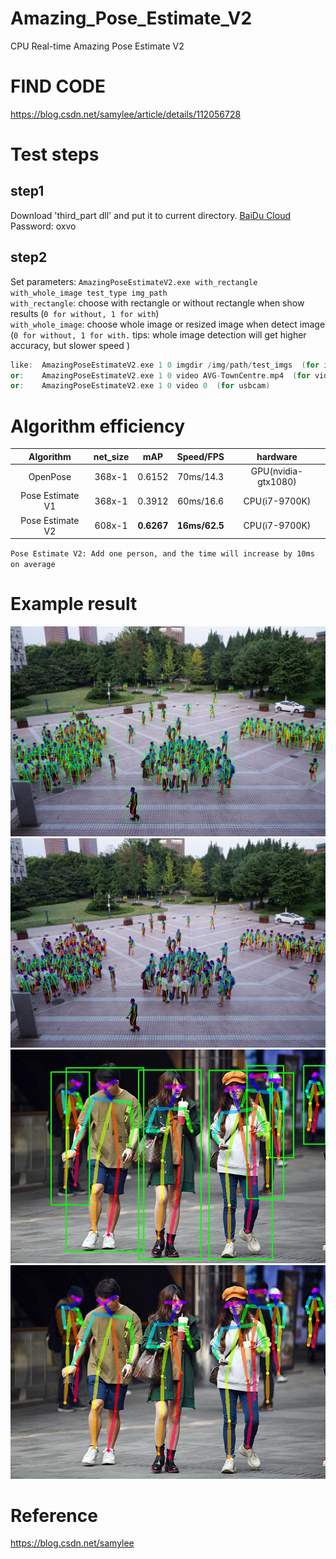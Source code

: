 # Amazing_Pose_Estimate_V2
CPU Real-time Amazing Pose Estimate V2
# FIND CODE  
https://blog.csdn.net/samylee/article/details/112056728  
# Test steps
## step1
Download 'third_part dll' and put it to current directory. [BaiDu Cloud](https://pan.baidu.com/s/1XbvPhLLrjZz3Ll-QbKbUkw) Password: oxvo 
## step2
Set parameters: 
`AmazingPoseEstimateV2.exe with_rectangle with_whole_image test_type img_path`  
`with_rectangle`: choose with rectangle or without rectangle when show results (`0 for without, 1 for with`)  
`with_whole_image`: choose whole image or resized image when detect image (`0 for without, 1 for with.` tips: whole image detection will get higher accuracy, but slower speed ) 
```cpp
like:  AmazingPoseEstimateV2.exe 1 0 imgdir /img/path/test_imgs  (for imgdir)
or:    AmazingPoseEstimateV2.exe 1 0 video AVG-TownCentre.mp4  (for video)
or:    AmazingPoseEstimateV2.exe 1 0 video 0  (for usbcam)
```
# Algorithm efficiency
| Algorithm | net_size | mAP | Speed/FPS | hardware | 
|:------:|:------:|:------:|:------:|:------:|
| OpenPose         | 368x-1 | 0.6152 | 70ms/14.3 | GPU(nvidia-gtx1080)|
| Pose Estimate V1 | 368x-1 | 0.3912 | 60ms/16.6 | CPU(i7-9700K) |
| Pose Estimate V2 | 608x-1 | **0.6267** | **16ms/62.5** | CPU(i7-9700K) |  

`Pose Estimate V2: Add one person, and the time will increase by 10ms on average`
# Example result
![](save_imgs/0.jpg)  
![](save_imgs/2.jpg)  
![](save_imgs/1.jpg)  
![](save_imgs/3.jpg)  
# Reference
https://blog.csdn.net/samylee
